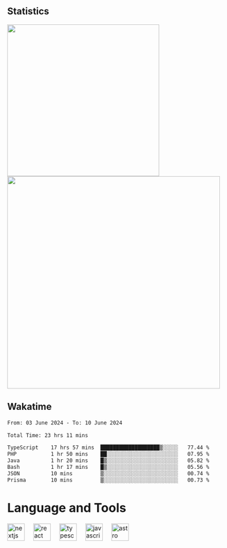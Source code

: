 



## Statistics

<div>
  
  <img src="https://github-readme-stats.vercel.app/api/top-langs/?username=SaukiFutaki&theme=vue-dark&show_icons=true&hide_border=true&layout=compact" width="350">
  <img src="https://github-readme-streak-stats.herokuapp.com/?user=SaukiFutaki&theme=vue-dark&hide_border=true" width="490">
</div>



## Wakatime

<!--START_SECTION:waka-->

```txt
From: 03 June 2024 - To: 10 June 2024

Total Time: 23 hrs 11 mins

TypeScript    17 hrs 57 mins  ███████████████████▒░░░░░   77.44 %
PHP           1 hr 50 mins    ██░░░░░░░░░░░░░░░░░░░░░░░   07.95 %
Java          1 hr 20 mins    █▒░░░░░░░░░░░░░░░░░░░░░░░   05.82 %
Bash          1 hr 17 mins    █▒░░░░░░░░░░░░░░░░░░░░░░░   05.56 %
JSON          10 mins         ▒░░░░░░░░░░░░░░░░░░░░░░░░   00.74 %
Prisma        10 mins         ▒░░░░░░░░░░░░░░░░░░░░░░░░   00.73 %
```

<!--END_SECTION:waka-->

</div>

# Language and Tools

<div align="left">

  <img src="https://img.shields.io/badge/Next.js-000000?logo=nextdotjs&logoColor=white&style=for-the-badge" height="40" alt="nextjs logo"  />
  <img width="12" />
  <img src="https://img.shields.io/badge/React-61DAFB?logo=react&logoColor=black&style=for-the-badge" height="40" alt="react logo"  />
  <img width="12" />
  <img src="https://img.shields.io/badge/TypeScript-3178C6?logo=typescript&logoColor=white&style=for-the-badge" height="40" alt="typescript logo"  />
  <img width="12" />


  <img src="https://img.shields.io/badge/JavaScript-F7DF1E?logo=javascript&logoColor=black&style=for-the-badge" height="40" alt="javascript logo"  />
     <img width="12" />
    <img src="https://img.shields.io/badge/Astro-FF5D01?logo=astro&logoColor=black&style=for-the-badge" height="40" alt="astro logo"  />
</div>




